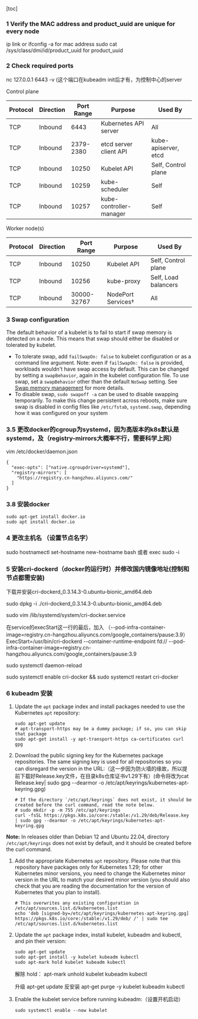 [toc]

### 1 Verify the MAC address and product_uuid are unique for every node

ip link or ifconfig -a for mac address
sudo cat /sys/class/dmi/id/product_uuid for product_uuid

### 2 Check required ports 

nc 127.0.0.1 6443 -v (这个端口在kubeadm init后才有，为控制中心的server

Control plane

| Protocol | Direction | Port Range | Purpose                 | Used By              |
| -------- | --------- | ---------- | ----------------------- | -------------------- |
| TCP      | Inbound   | 6443       | Kubernetes API server   | All                  |
| TCP      | Inbound   | 2379-2380  | etcd server client API  | kube-apiserver, etcd |
| TCP      | Inbound   | 10250      | Kubelet API             | Self, Control plane  |
| TCP      | Inbound   | 10259      | kube-scheduler          | Self                 |
| TCP      | Inbound   | 10257      | kube-controller-manager | Self                 |

Worker node(s)

| Protocol | Direction | Port Range  | Purpose            | Used By              |
| -------- | --------- | ----------- | ------------------ | -------------------- |
| TCP      | Inbound   | 10250       | Kubelet API        | Self, Control plane  |
| TCP      | Inbound   | 10256       | kube-proxy         | Self, Load balancers |
| TCP      | Inbound   | 30000-32767 | NodePort Services† | All                  |

### 3 Swap configuration

The default behavior of a kubelet is to fail to start if swap memory is detected on a node. This means that swap should either be disabled or tolerated by kubelet.

- To tolerate swap, add `failSwapOn: false` to kubelet configuration or as a command line argument. Note: even if `failSwapOn: false` is provided, workloads wouldn't have swap access by default. This can be changed by setting a `swapBehavior`, again in the kubelet configuration file. To use swap, set a `swapBehavior` other than the default `NoSwap` setting. See [Swap memory management](https://kubernetes.io/docs/concepts/architecture/nodes/#swap-memory) for more details.
- To disable swap, `sudo swapoff -a` can be used to disable swapping temporarily. To make this change persistent across reboots, make sure swap is disabled in config files like `/etc/fstab`, `systemd.swap`, depending how it was configured on your system

### 3.5 更改docker的cgroup为systemd，因为高版本的k8s默认是systemd，及（registry-mirrors大概率不行，需要科学上网）

vim /etc/docker/daemon.json

```
{
  "exec-opts": ["native.cgroupdriver=systemd"],
  "registry-mirrors": [
    "https://registry.cn-hangzhou.aliyuncs.com/"
  ]
}
```

### 3.8 安装docker 

```
sudo apt-get install docker.io
sudo apt install docker.io
```



### 4 更改主机名 （设置节点名字）

sudo hostnamectl set-hostname new-hostname
bash 或者 exec sudo -i

### 5 安装cri-dockerd（docker的运行时）并修改国内镜像地址(控制和节点都需安装)

下载并安装cri-dockerd_0.3.14.3-0.ubuntu-bionic_amd64.deb

sudo dpkg -i ./cri-dockerd_0.3.14.3-0.ubuntu-bionic_amd64.deb

sudo vim /lib/systemd/system/cri-docker.service

在service的execStart这一行的最后，加入 （--pod-infra-container-image=registry.cn-hangzhou.aliyuncs.com/google_containers/pause:3.9）
ExecStart=/usr/bin/cri-dockerd --container-runtime-endpoint fd:// --pod-infra-container-image=registry.cn-hangzhou.aliyuncs.com/google_containers/pause:3.9

sudo systemctl daemon-reload

sudo systemctl enable cri-docker  && sudo systemctl restart cri-docker

### 6 kubeadm 安装

1. Update the `apt` package index and install packages needed to use the Kubernetes `apt` repository:

   ```shell
   sudo apt-get update
   # apt-transport-https may be a dummy package; if so, you can skip that package
   sudo apt-get install -y apt-transport-https ca-certificates curl gpg
   ```

2. Download the public signing key for the Kubernetes package repositories. The same signing key is used for all repositories so you can disregard the version in the URL:（这一步因为防火墙的缘故，所以提前下载好Release.key文件，在目录k8s仓库证书v1.29下有）(命令将改为cat Release.key| sudo gpg --dearmor -o /etc/apt/keyrings/kubernetes-apt-keyring.gpg)

   ```shell
   # If the directory `/etc/apt/keyrings` does not exist, it should be created before the curl command, read the note below.
   # sudo mkdir -p -m 755 /etc/apt/keyrings
   curl -fsSL https://pkgs.k8s.io/core:/stable:/v1.29/deb/Release.key | sudo gpg --dearmor -o /etc/apt/keyrings/kubernetes-apt-keyring.gpg
   ```

**Note:** In releases older than Debian 12 and Ubuntu 22.04, directory `/etc/apt/keyrings` does not exist by default, and it should be created before the curl command.

1. Add the appropriate Kubernetes `apt` repository. Please note that this repository have packages only for Kubernetes 1.29; for other Kubernetes minor versions, you need to change the Kubernetes minor version in the URL to match your desired minor version (you should also check that you are reading the documentation for the version of Kubernetes that you plan to install).

   ```shell
   # This overwrites any existing configuration in /etc/apt/sources.list.d/kubernetes.list
   echo 'deb [signed-by=/etc/apt/keyrings/kubernetes-apt-keyring.gpg] https://pkgs.k8s.io/core:/stable:/v1.29/deb/ /' | sudo tee /etc/apt/sources.list.d/kubernetes.list
   ```

2. Update the `apt` package index, install kubelet, kubeadm and kubectl, and pin their version:

   ```shell
   sudo apt-get update
   sudo apt-get install -y kubelet kubeadm kubectl
   sudo apt-mark hold kubelet kubeadm kubectl
   ```

   解除 hold：     apt-mark unhold kubelet kubeadm kubectl

   升级                  apt-get update
   反安装              apt-get purge -y kubelet kubeadm kubectl

3. Enable the kubelet service before running kubeadm:（设置开机启动）

   ```shell
   sudo systemctl enable --now kubelet
   ```

